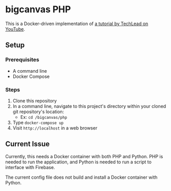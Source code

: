# bigcanvas PHP

This is a Docker-driven implementation of [a tutorial by TechLead on YouTube](https://www.youtube.com/watch?v=t1aXuJkmTg8).

## Setup

### Prerequisites

* A command line
* Docker Compose

### Steps

1. Clone this repository
2. In a command line, navigate to this project's directory within your cloned git repository's location:
    * Ex: `cd /bigcanvas/php`
3. Type `docker-compose up`
4. Visit `http://localhost` in a web browser

## Current Issue

Currently, this needs a Docker container with both PHP and Python. PHP is needed to run the application, and Python is needed to run a script to interface with Firebase. 

The current config file does not build and install a Docker container with Python.
